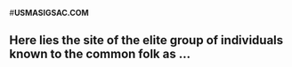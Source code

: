 #__USMASIGSAC.COM__
## Here lies the site of the elite group of individuals known to the common folk as ... 


